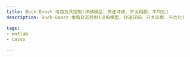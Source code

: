 ```yaml
---
title: Buck-Boost 电路及其控制(详细模型、快速详细、开关函数、平均化)
description: Buck-Boost 电路及其控制(详细模型、快速详细、开关函数、平均化)

tags:
- emtlab
- cases

---
```


<!-- import DocCardList from '@theme/DocCardList';

<DocCardList /> -->